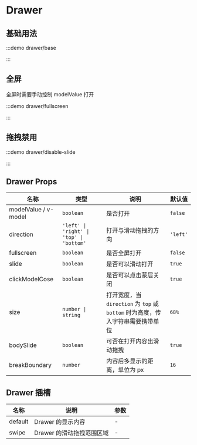 # Drawer

## 基础用法

:::demo drawer/base

:::

## 全屏

全屏时需要手动控制 modelValue 打开

:::demo drawer/fullscreen

:::

## 拖拽禁用

:::demo drawer/disable-slide

:::

## Drawer Props

| 名称                 | 类型                                     | 说明                                                                           | 默认值   |
| -------------------- | ---------------------------------------- | ------------------------------------------------------------------------------ | -------- |
| modelValue / v-model | `boolean`                                | 是否打开                                                                       | `false`  |
| direction            | `'left' \| 'right' \| 'top' \| 'bottom'` | 打开与滑动拖拽的方向                                                           | `'left'` |
| fullscreen           | `boolean`                                | 是否全屏打开                                                                   | `false`  |
| slide                | `boolean`                                | 是否可以滑动打开                                                               | `true`   |
| clickModelCose       | `boolean`                                | 是否可以点击蒙层关闭                                                           | `true`   |
| size                 | `number \| string`                       | 打开宽度，当 `direction` 为 `top` 或 `bottom` 时为高度，传入字符串需要携带单位 | `68%`    |
| bodySlide            | `boolean`                                | 可否在打开内容出滑动拖拽                                                       | `true`   |
| breakBoundary        | `number`                                 | 内容后多显示的距离，单位为 px                                                  | `16`     |

## Drawer 插槽

| 名称    | 说明                      | 参数 |
| ------- | ------------------------- | ---- |
| default | Drawer 的显示内容         | -    |
| swipe   | Drawer 的滑动拖拽范围区域 | -    |
